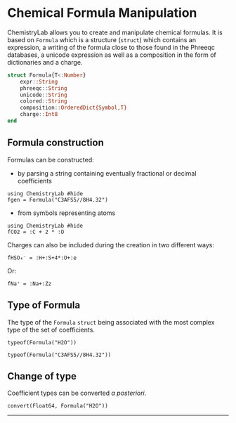 # Chemical Formula Manipulation

ChemistryLab allows you to create and manipulate chemical formulas. It is based on `Formula` which is a structure (`struct`) which contains an expression, a writing of the formula close to those found in the Phreeqc databases, a unicode expression as well as a composition in the form of dictionaries and a charge.

```julia
struct Formula{T<:Number}
    expr::String
    phreeqc::String
    unicode::String
    colored::String
    composition::OrderedDict{Symbol,T}
    charge::Int8
end
```

## Formula construction

 Formulas can be constructed:
- by parsing a string containing eventually fractional or decimal coefficients
```@example 1
using ChemistryLab #hide
fgen = Formula("C3AFS5//8H4.32")
```

- from symbols representing atoms 
```@example
using ChemistryLab #hide
fCO2 = :C + 2 * :O
```

Charges can also be included during the creation in two different ways:
```@example 1
fHSO₄⁻ = :H+:S+4*:O+:e
```

Or:
```@example 1
fNa⁺ = :Na+:Zz
```

## Type of Formula

The type of the `Formula` `struct` being associated with the most complex type of the set of coefficients.

```@example 1
typeof(Formula("H2O"))
```

```@example 1
typeof(Formula("C3AFS5//8H4.32"))
```

## Change of type

Coefficient types can be converted *a posteriori*.

```@example 1
convert(Float64, Formula("H2O"))
```



---


